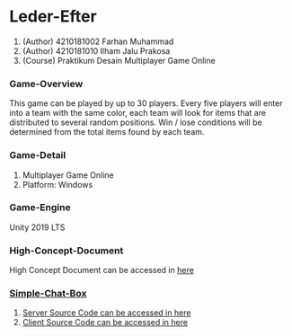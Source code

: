 # Leder-Efter
1. (Author) 4210181002 Farhan Muhammad
2. (Author) 4210181010 Ilham Jalu Prakosa
3. (Course) Praktikum Desain Multiplayer Game Online

### Game-Overview
This game can be played by up to 30 players. Every five players will enter into a team with the same color, each team will look for items that are distributed to several random positions. Win / lose conditions will be determined from the total items found by each team.

### Game-Detail
1. Multiplayer Game Online
2. Platform: Windows

### Game-Engine
Unity 2019 LTS

### High-Concept-Document
High Concept Document can be accessed in <a href="https://docs.google.com/presentation/d/1IT5tO_OZ1EZySGK0vKDDZZpI3ZeyAXCc-Gt6M5B67sk/edit?usp=sharing">here

### Simple-Chat-Box
1. Server Source Code can be accessed in <a href="Simple Server\Program.cs">here
2. Client Source Code can be accessed in <a href="ClientChatBox\Assets\Scripts\ClientScript.cs">here
